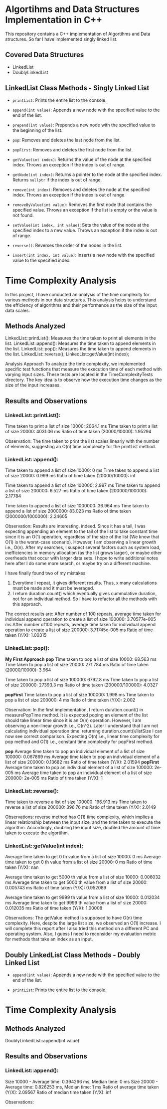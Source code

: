 # Algortihms and Data Structures Implementation in C++

This repository contains a C++ implementation of Algortihms and Data structures. So far I have implemented singly linked list. 

## Covered Data Structures
* LinkedList
* DoublyLinkedList

## LinkedList Class Methods - Singly Linked List

- `printList`: Prints the entire list to the console.

- `append(int value)`: Appends a new node with the specified value to the end of the list.

- `prepend(int value)`: Prepends a new node with the specified value to the beginning of the list.

- `pop`: Removes and deletes the last node from the list.

- `popFirst`: Removes and deletes the first node from the list.

- `getValue(int index)`: Returns the value of the node at the specified index. Throws an exception if the index is out of range.

- `getNode(int index)`: Returns a pointer to the node at the specified index. Returns `nullptr` if the index is out of range.

- `remove(int index)`: Removes and deletes the node at the specified index. Throws an exception if the index is out of range.

- `removeByValue(int value)`: Removes the first node that contains the specified value. Throws an exception if the list is empty or the value is not found.

- `setValue(int index, int value)`: Sets the value of the node at the specified index to a new value. Throws an exception if the index is out of range.

- `reverse()`: Reverses the order of the nodes in the list.

- `insert(int index, int value)`: Inserts a new node with the specified value to the specified index.


# Time Complexity Analysis
In this project, I have conducted an analysis of the time complexity for various methods in our data structures. This analysis helps to understand the efficiency of algorithms and their performance as the size of the input data scales.

## Methods Analyzed
LinkedList::printList(): Measures the time taken to print all elements in the list.
LinkedList::append(): Measures the time taken to append elements in the list.
LinkedList::pop(): Measures the time taken to append elements in the list.
LinkedList::reverse();
LinkedList::getValue(int index);

Analysis Approach
To analyze the time complexity, we implemented specific test functions that measure the execution time of each method with varying input sizes. These tests are located in the TimeComplexityTests directory. The key idea is to observe how the execution time changes as the size of the input increases.

## Results and Observations
### LinkedList::printList():

Time taken to print a list of size 10000: 2064.1 ms
Time taken to print a list of size 20000: 4031.06 ms
Ratio of time taken (20000/10000): 1.95294

Observation: The time taken to print the list scales linearly with the number of elements, suggesting an O(n) time complexity for the printList method.



### LinkedList::append():

Time taken to append a list of size 10000: 0 ms
Time taken to append a list of size 20000: 0.999 ms
Ratio of time taken (20000/10000): inf

Time taken to append a list of size 100000: 2.997 ms
Time taken to append a list of size 200000: 6.527 ms
Ratio of time taken (200000/100000): 2.17784

Time taken to append a list of size 1000000: 36.964 ms
Time taken to append a list of size 2000000: 83.023 ms
Ratio of time taken (2000000/1000000): 2.24605


Observation: Results are interesting, indeed. Since it has a tail, I was expecting appending an element to the tail of the list to take constant time since it is an O(1) operation, regardless of the size of the list (We know that O(1) is the worst-case scenario). However, I am observing a linear growth i.e., O(n). After my searches, I suspect several factors such as system load, inefficiencies in memory allocation (as the list grows larger), or maybe other overheads that occur with larger data sets. I hope to write additional notes here after I do some more search, or maybe try on a different machine.

I have finally found two of my mistakes. 
1. Everytime I repeat, it gives different results. Thus, x many calculations must be made and it must be averaged.
2. I return duration.count() which eventually gives cummulative duration, not for an individual method. So I have to refactor all the methods with this approach.

The correct results are:
After number of 100 repeats, average time taken for individual append operation to create a list of size 100000: 3.70577e-005 ms
After number of100 repeats, average time taken for individual append operation to create a list of size 200000: 3.71745e-005 ms
Ratio of time taken (Y/X): 1.00315

### LinkedList::pop():

**My First Approach**
**pop**
Time taken to pop a list of size 10000: 68.563 ms
Time taken to pop a list of size 20000: 271.784 ms
Ratio of time taken (20000/10000): 3.964

Time taken to pop a list of size 100000: 6792.8 ms
Time taken to pop a list of size 200000: 27393.3 ms
Ratio of time taken (200000/100000): 4.0327

**popFirst**
Time taken to pop a list of size 100000: 1.998 ms
Time taken to pop a list of size 200000: 4 ms
Ratio of time taken (Y/X): 2.002

Observation: In the first implementation, I return duration.count() in measurePopTime method. It is expected poping an element of the list should take linear time since it is an O(n) operation. However, I am observing a non-linear growth i.e., O(n^2). Later I understand that I am not calculating individual operation time. returning duration.count()/listSize I can now see correct comparison. Expecting O(n) i.e., linear time complexity for pop method and O(1) i.e., constant time complexity for popFirst method.

**pop**
Average time taken to pop an individual element of a list of size 100000: 0.067869 ms
Average time taken to pop an individual element of a list of size 200000: 0.13682 ms
Ratio of time taken (Y/X): 2.01594
**popFirst**
Average time taken to pop an individual element of a list of size 100000: 2e-005 ms
Average time taken to pop an individual element of a list of size 200000: 2e-005 ms
Ratio of time taken (Y/X): 1

### LinkedList::reverse():

Time taken to reverse a list of size 100000: 196.913 ms
Time taken to reverse a list of size 200000: 396.76 ms
Ratio of time taken (Y/X): 2.0149

Observations: reverse method has O(1) time complexity, which implies a linear relationship between the input size, and the time taken to execute the algorithm. Accordingly, doubling the input size, doubled the amount of time taken to execute the algortihm. 

### LinkedList::getValue(int index);

Average time taken to get 0 th value from a list of size 10000: 0 ms
Average time taken to get 0 th value from a list of size 20000: 0 ms
Ratio of time taken (Y/X): nan

Average time taken to get 5000 th value from a list of size 10000: 0.006032 ms
Average time taken to get 5000 th value from a list of size 20000: 0.005743 ms
Ratio of time taken (Y/X): 0.952089

Average time taken to get 9999 th value from a list of size 10000: 0.012034 ms
Average time taken to get 9999 th value from a list of size 20000: 0.012035 ms
Ratio of time taken (Y/X): 1.00008

Observations: The getValue method is supposed to have O(n) time complexity. Here, despite the large list size, we observed an O(1) increase. I will complete this report after I also tried this method on a different PC and operating system. Also, I guess I need to reconsider my evaluation metric for methods that take an index as an input.




## Doubly LinkedList Class Methods - Doubly Linked List

- `append(int value)`: Appends a new node with the specified value to the end of the list.

- `printList`: Prints the entire list to the console.

# Time Complexity Analysis

## Methods Analyzed
DoublyLinkedList::append(int value)


## Results and Observations
### LinkedList::append():

Size 10000 - Average time: 0.394266 ms, Median time: 0 ms
Size 20000 - Average time: 0.826253 ms, Median time: 1 ms
Ratio of average time taken (Y/X): 2.09567
Ratio of median time taken (Y/X): inf

Observations: